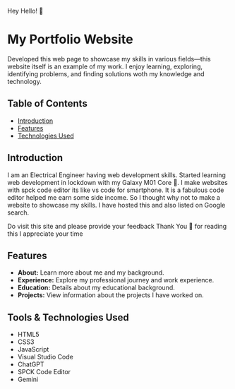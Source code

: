 Hey Hello! 👋 

# My Portfolio Website

Developed this web page to showcase my skills in various fields—this website itself is an example of my work. I enjoy learning, exploring, identifying problems, and finding solutions woth my knowledge and technology.

## Table of Contents

- [Introduction](#introduction)
- [Features](#features)
- [Technologies Used](#tools-&-technologies-used)

## Introduction

I am an Electrical Engineer having web development skills. Started learning web development in lockdown with my Galaxy M01 Core 🫡. I make websites with spck code editor its like vs code for smartphone. It is a fabulous code editor helped me earn some side income. So I thought why not to make a website to showcase my skills. I have hosted this and also listed on Google search.

Do visit this site and please provide your feedback
Thank You 🫡 for reading this I appreciate your time

## Features

- **About:** Learn more about me and my background.
- **Experience:** Explore my professional journey and work experience.
- **Education:** Details about my educational background.
- **Projects:** View information about the projects I have worked on.

## Tools & Technologies Used

- HTML5
- CSS3
- JavaScript
- Visual Studio Code
- ChatGPT
- SPCK Code Editor
- Gemini
